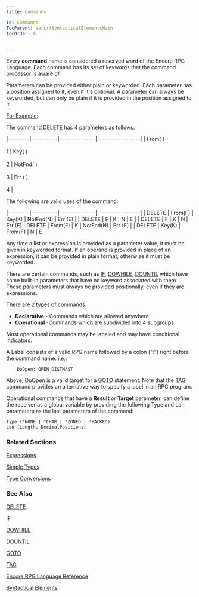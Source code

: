 ```yaml
---
title: Commands

Id: Commands
TocParent: aerLrfSyntacticalElementsMain
TocOrder: 0


---
```


Every **command** name is considered a reserved word of the Encore RPG Language. Each command has its set of keywords that the command processor is aware of. 

Parameters can be provided either plain or keyworded. Each parameter has a position assigned to it, even if it's optional. A parameter can always be keyworded, but can only be plain if it is provided in the position assigned to it. 

<u>For Example</u>: 

The command [DELETE](DELETE.html) has 4 parameters as follows:


|---------|-----------|---------------|------------------|
| From( )<br /><br /> 1 | Key( )<br /><br /> 2  | NotFnd( )<br /><br /> 3  | Err ( )<br /><br /> 4 |


The following are valid uses of the command: 

|---------|-----------|---------------|------------------|
| DELETE | From(F) | Key(K) | NotFnd(N) | Err (E) | 
| DELETE | F | K | N | E | 
| DELETE | F | K | N | Err (E) 
| DELETE | From(F) | K | NotFnd(N) | Err (E) | 
| DELETE | Key(K) | From(F) | N | E 

Any time a list or expression is provided as a parameter value, it must be given in keyworded format. If an operand is provided in place of an expression, it can be provided in plain format, otherwise it must be keyworded. 

There are certain commands, such as [IF](IF.html), [DOWHILE](DOWHILE.html), [DOUNTIL](DOUNTIL.html) which have some built-in parameters that have no keyword associated with them. These parameters must always be provided positionally, even if they are expressions. 

There are 2 types of commands:

- **Declarative** - Commands which are	allowed anywhere.
- **Operational**  -Commands which are
                subdivided into 4 subgroups.

Most operational commands may be labeled and may have conditional indicators.

A Label consists of a valid RPG name followed by a colon (":") right before the command name. i.e.: 

```
    DoOpen: OPEN DISTMAST 
```

Above, DoOpen is a valid target for a [GOTO](GOTO.html) statement. Note that the [TAG](TAG.html) command provides an alternative way to specify a label in an RPG program. 

Operational commands that have a **Result** or **Target** parameter, can define the receiver as a global variable by providing the following Type and Len parameters as the last parameters of the command: 

```
Type (*NONE | *CHAR | *ZONED | *PACKED)
Len (Length, DecimalPositions)      
```

### Related Sections
[Expressions](Expressions.html) 

[Simple Types](Simple_Types.html) 

[Type Conversions](Type_Conversions.html) 

### See Also
[DELETE](DELETE.html)

[IF](IF.html)

[DOWHILE](DOWHILE.html)

[DOUNTIL](DOUNTIL.html)

[GOTO](GOTO.html)

[TAG](TAG.html)

[Encore RPG Language Reference](ecrLrfLangRefMain.html)

[Syntactical Elements](ecrLrfSyntacticalElementsMain.html) 
